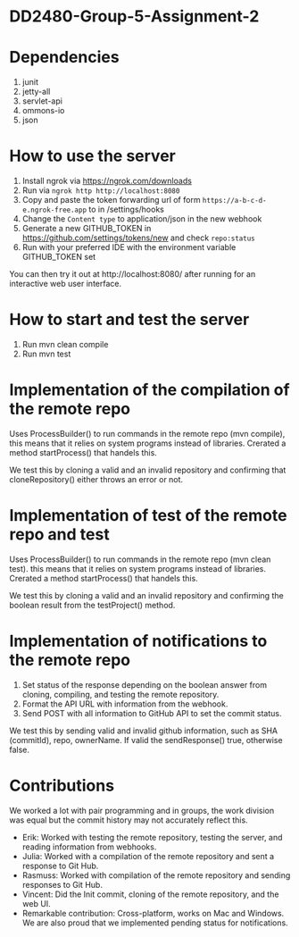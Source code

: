 # DD2480-Group-5-Assignment-2


# Dependencies
1. junit
2. jetty-all
3. servlet-api
4. ommons-io
5. json


# How to use the server
1. Install ngrok via https://ngrok.com/downloads
2. Run via `ngrok http http://localhost:8080`
3. Copy and paste the token forwarding url of form `https://a-b-c-d-e.ngrok-free.app` to in /settings/hooks
4. Change the `Content type` to application/json in the new webhook
5. Generate a new GITHUB_TOKEN in https://github.com/settings/tokens/new and check `repo:status`
6. Run with your preferred IDE with the environment variable GITHUB_TOKEN set

You can then try it out at http://localhost:8080/ after running for an interactive web user interface.


# How to start and test the server
1. Run mvn clean compile
2. Run mvn test


# Implementation of the compilation of the remote repo
Uses ProcessBuilder() to run commands in the remote repo (mvn compile), this means that it relies on system programs instead of libraries. Crerated a method startProcess() that handels this.

We test this by cloning a valid and an invalid repository and confirming that cloneRepository() either throws an error or not.  



# Implementation of test of the remote repo and test
Uses ProcessBuilder() to run commands in the remote repo (mvn clean test). this means that it relies on system programs instead of libraries. Crerated a method startProcess() that handels this.

We test this by cloning a valid and an invalid repository and confirming the boolean result from the testProject() method. 


# Implementation of notifications to the remote repo 
1. Set status of the response depending on the boolean answer from cloning, compiling, and testing the remote repository.
2. Format the API URL with information from the webhook.
3. Send POST with all information to GitHub API to set the commit status.

We test this by sending valid and invalid github information, such as SHA (commitId), repo, ownerName. If valid the sendResponse() true, otherwise false.  


# Contributions
We worked a lot with pair programming and in groups, the work division was equal but the commit history may not accurately reflect this.
- Erik: Worked with testing the remote repository, testing the server, and reading information from webhooks.
- Julia:  Worked with a compilation of the remote repository and sent a response to Git Hub.
- Rasmuss: Worked with compilation of the remote repository and sending responses to Git Hub.
- Vincent: Did the Init commit, cloning of the remote repository, and the web UI.
- Remarkable contribution: Cross-platform, works on Mac and Windows. We are also proud that we implemented pending status for notifications.
